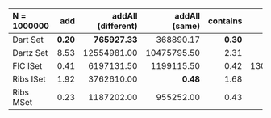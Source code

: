 | N = 1000000 | add | addAll (different) | addAll (same) | contains | remove |
| :--- | ---: | ---: | ---: | ---: | ---: |
| Dart Set | **0.20** | **765927.33** | 368890.17 | **0.30** | **0.17** |
| Dartz Set | 8.53 | 12554981.00 | 10475795.50 | 2.31 | 7.86 |
| FIC ISet | 0.41 | 6197131.50 | 1199115.50 | 0.42 | 1309503.50 |
| Ribs ISet | 1.92 | 3762610.00 | **0.48** | 1.68 | 1.53 |
| Ribs MSet | 0.23 | 1187202.00 | 955252.00 | 0.43 | 0.23 |
